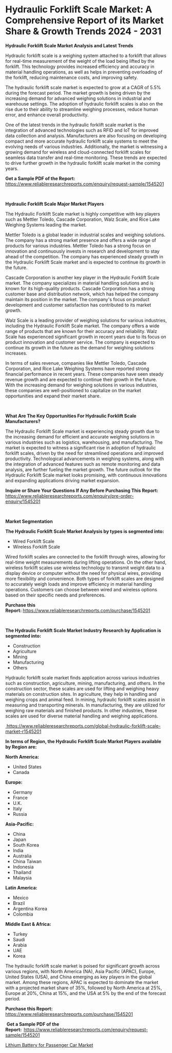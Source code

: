 <p><h1>Hydraulic Forklift Scale Market: A Comprehensive Report of its Market Share & Growth Trends 2024 - 2031</h1></p><p><strong>Hydraulic Forklift Scale Market Analysis and Latest Trends</strong></p>
<p><p>Hydraulic forklift scale is a weighing system attached to a forklift that allows for real-time measurement of the weight of the load being lifted by the forklift. This technology provides increased efficiency and accuracy in material handling operations, as well as helps in preventing overloading of the forklift, reducing maintenance costs, and improving safety.</p><p>The hydraulic forklift scale market is expected to grow at a CAGR of 5.5% during the forecast period. The market growth is being driven by the increasing demand for advanced weighing solutions in industrial and warehouse settings. The adoption of hydraulic forklift scales is also on the rise due to their ability to streamline weighing processes, reduce human error, and enhance overall productivity.</p><p>One of the latest trends in the hydraulic forklift scale market is the integration of advanced technologies such as RFID and IoT for improved data collection and analysis. Manufacturers are also focusing on developing compact and more accurate hydraulic forklift scale systems to meet the evolving needs of various industries. Additionally, the market is witnessing a growing demand for wireless and cloud-connected forklift scales for seamless data transfer and real-time monitoring. These trends are expected to drive further growth in the hydraulic forklift scale market in the coming years.</p></p>
<p><strong>Get a Sample PDF of the Report:&nbsp;</strong> <a href="https://www.reliableresearchreports.com/enquiry/request-sample/1545201">https://www.reliableresearchreports.com/enquiry/request-sample/1545201</a></p>
<p>&nbsp;</p>
<p><strong>Hydraulic Forklift Scale Major Market Players</strong></p>
<p><p>The Hydraulic Forklift Scale market is highly competitive with key players such as Mettler Toledo, Cascade Corporation, Walz Scale, and Rice Lake Weighing Systems leading the market. </p><p>Mettler Toledo is a global leader in industrial scales and weighing solutions. The company has a strong market presence and offers a wide range of products for various industries. Mettler Toledo has a strong focus on innovation and continuously invests in research and development to stay ahead of the competition. The company has experienced steady growth in the Hydraulic Forklift Scale market and is expected to continue its growth in the future.</p><p>Cascade Corporation is another key player in the Hydraulic Forklift Scale market. The company specializes in material handling solutions and is known for its high-quality products. Cascade Corporation has a strong customer base and distribution network, which has helped the company maintain its position in the market. The company's focus on product development and customer satisfaction has contributed to its market growth.</p><p>Walz Scale is a leading provider of weighing solutions for various industries, including the Hydraulic Forklift Scale market. The company offers a wide range of products that are known for their accuracy and reliability. Walz Scale has experienced significant growth in recent years due to its focus on product innovation and customer service. The company is expected to continue its growth in the future as the demand for weighing solutions increases.</p><p>In terms of sales revenue, companies like Mettler Toledo, Cascade Corporation, and Rice Lake Weighing Systems have reported strong financial performance in recent years. These companies have seen steady revenue growth and are expected to continue their growth in the future. With the increasing demand for weighing solutions in various industries, these companies are well-positioned to capitalize on the market opportunities and expand their market share.</p></p>
<p>&nbsp;</p>
<p><strong>What Are The Key Opportunities For Hydraulic Forklift Scale Manufacturers?</strong></p>
<p><p>The Hydraulic Forklift Scale market is experiencing steady growth due to the increasing demand for efficient and accurate weighing solutions in various industries such as logistics, warehousing, and manufacturing. The market is expected to witness a significant rise in adoption of hydraulic forklift scales, driven by the need for streamlined operations and improved productivity. Technological advancements in weighing systems, along with the integration of advanced features such as remote monitoring and data analysis, are further fueling the market growth. The future outlook for the Hydraulic Forklift Scale market looks promising, with continuous innovations and expanding applications driving market expansion.</p></p>
<p><strong>Inquire or Share Your Questions If Any Before Purchasing This Report:</strong> <a href="https://www.reliableresearchreports.com/enquiry/pre-order-enquiry/1545201">https://www.reliableresearchreports.com/enquiry/pre-order-enquiry/1545201</a></p>
<p>&nbsp;</p>
<p><strong>Market Segmentation</strong></p>
<p><strong>The Hydraulic Forklift Scale Market Analysis by types is segmented into:</strong></p>
<p><ul><li>Wired Forklift Scale</li><li>Wireless Forklift Scale</li></ul></p>
<p><p>Wired forklift scales are connected to the forklift through wires, allowing for real-time weight measurements during lifting operations. On the other hand, wireless forklift scales use wireless technology to transmit weight data to a display device or computer without the need for physical wires, providing more flexibility and convenience. Both types of forklift scales are designed to accurately weigh loads and improve efficiency in material handling operations. Customers can choose between wired and wireless options based on their specific needs and preferences.</p></p>
<p><strong>Purchase this Report:&nbsp;</strong><a href="https://www.reliableresearchreports.com/purchase/1545201">https://www.reliableresearchreports.com/purchase/1545201</a></p>
<p>&nbsp;</p>
<p><strong>The Hydraulic Forklift Scale Market Industry Research by Application is segmented into:</strong></p>
<p><ul><li>Construction</li><li>Agriculture</li><li>Mining</li><li>Manufacturing</li><li>Others</li></ul></p>
<p><p>Hydraulic forklift scale market finds application across various industries such as construction, agriculture, mining, manufacturing, and others. In the construction sector, these scales are used for lifting and weighing heavy materials on construction sites. In agriculture, they help in handling and weighing crops and animal feed. In mining, hydraulic forklift scales assist in measuring and transporting minerals. In manufacturing, they are utilized for weighing raw materials and finished products. In other industries, these scales are used for diverse material handling and weighing applications.</p></p>
<p><a href="https://www.reliableresearchreports.com/global-hydraulic-forklift-scale-market-r1545201">&nbsp;https://www.reliableresearchreports.com/global-hydraulic-forklift-scale-market-r1545201</a></p>
<p><strong>In terms of Region, the Hydraulic Forklift Scale Market Players available by Region are:</strong></p>
<p>
    <p> <strong> North America: </strong>
        <ul>
            <li>United States</li>
            <li>Canada</li>
        </ul>
        </p> 
    <p> <strong> Europe: </strong>
        <ul>
            <li>Germany</li>
            <li>France</li>
            <li>U.K.</li>
            <li>Italy</li>
            <li>Russia</li>
        </ul>
        </p> 
    <p> <strong> Asia-Pacific: </strong>
        <ul>
            <li>China</li>
            <li>Japan</li>
            <li>South Korea</li>
            <li>India</li>
            <li>Australia</li>
            <li>China Taiwan</li>
            <li>Indonesia</li>
            <li>Thailand</li>
            <li>Malaysia</li>
        </ul>
        </p> 
    <p> <strong> Latin America: </strong>
        <ul>
            <li>Mexico</li>
            <li>Brazil</li>
            <li>Argentina Korea</li>
            <li>Colombia</li>
        </ul>
        </p> 
    <p> <strong> Middle East & Africa: </strong>
        <ul>
            <li>Turkey</li>
            <li>Saudi</li>
            <li>Arabia</li>
            <li>UAE</li>
            <li>Korea</li>
        </ul>
    </p>
    </p>
<p><p>The hydraulic forklift scale market is poised for significant growth across various regions, with North America (NA), Asia Pacific (APAC), Europe, United States (USA), and China emerging as key players in the global market. Among these regions, APAC is expected to dominate the market with a projected market share of 35%, followed by North America at 25%, Europe at 20%, China at 15%, and the USA at 5% by the end of the forecast period.</p></p>
<p><strong>Purchase this Report: </strong><a href="https://www.reliableresearchreports.com/purchase/1545201">https://www.reliableresearchreports.com/purchase/1545201</a></p>
<p>&nbsp;<strong>Get a Sample PDF of the Report:&nbsp;&nbsp;</strong><a href="https://www.reliableresearchreports.com/enquiry/request-sample/1545201">https://www.reliableresearchreports.com/enquiry/request-sample/1545201</a></p>
<p><strong></strong></p>
<p><p><a href="https://three-jumbo-f6d.notion.site/Lithium-Battery-for-Passenger-Car-Market-Research-Report-Its-History-and-Forecast-2024-to-2031-293f86b18c03401589c813dc25accf6c">Lithium Battery for Passenger Car Market</a></p></p>